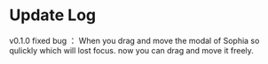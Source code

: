 # Update Log

v0.1.0
fixed bug ： When you drag and move the modal of Sophia so qulickly which will lost focus. now you can drag and move it freely.
